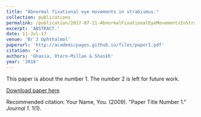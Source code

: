 ```yaml
---
title: "Abnormal fixational eye movements in strabismus."
collection: publications
permalink: /publication/2017-07-11-AbnormalFixationalEyeMovementsInStrabismus_
excerpt: 'ABSTRACT.'
date: 11-Jul-17
venue: 'Br J Ophthalmol'
paperurl: 'http://academicpages.github.io/files/paper1.pdf'
citation: 'a'
authors: 'Ghasia, Otero-Millan & Shaikh'
year: '2018'
---
```

This paper is about the number 1. The number 2 is left for future work.

[Download paper here](http://academicpages.github.io/files/paper1.pdf)

Recommended citation: Your Name, You. (2009). "Paper Title Number 1." <i>Journal 1</i>. 1(1).
